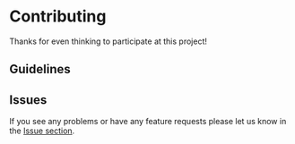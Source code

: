 # Contributing
Thanks for even thinking to participate at this project!

## Guidelines

## Issues
If you see any problems or have any feature requests please let us know in the [Issue section](https://github.com/MyracleDesign/dart_koans/issues).